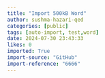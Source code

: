 ```yaml
---
title: "Import 500kB Word"
author: sushma-hazari-qed
categories: [public]
tags: [auto-import, test,word]
date: 2024-07-30 23:43:33
likes: 0
imported: True 
import-source: "GitHub"
import-reference: "6666"
---
```


